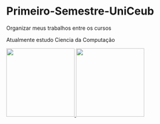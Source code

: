 # Primeiro-Semestre-UniCeub
Organizar meus trabalhos entre os cursos

Atualmente estudo Ciencia da Computação


<div>
  <a href="https://github.com/nathan7700">
  <img height="180em" src="https://github-readme-stats.vercel.app/api?username=nathanhenrique&show_icons=true&theme=dark&include_all_commits=true&count_private=true"/>
  <img height="180em" src="https://github-readme-stats.vercel.app/api/top-langs/?username=nathanhenrique&layout=compact&langs_count=16&theme=dark"/>
</div>
